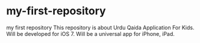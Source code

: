 my-first-repository
===================

my first repository
This repository is about Urdu Qaida Application For Kids.
Will be developed for iOS 7.
Will be a universal app for iPhone, iPad.
